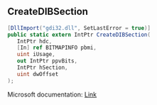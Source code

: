 ## CreateDIBSection

```csharp
[DllImport("gdi32.dll", SetLastError = true)]
public static extern IntPtr CreateDIBSection(
   IntPtr hdc,
   [In] ref BITMAPINFO pbmi,
   uint iUsage,
   out IntPtr ppvBits,
   IntPtr hSection,
   uint dwOffset
);
```

Microsoft documentation: [Link](https://docs.microsoft.com/en-us/windows/win32/api/wingdi/nf-wingdi-createdibsection)
